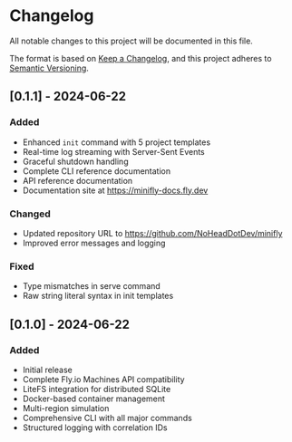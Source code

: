# Changelog

All notable changes to this project will be documented in this file.

The format is based on [Keep a Changelog](https://keepachangelog.com/en/1.0.0/),
and this project adheres to [Semantic Versioning](https://semver.org/spec/v2.0.0.html).

## [0.1.1] - 2024-06-22

### Added
- Enhanced `init` command with 5 project templates
- Real-time log streaming with Server-Sent Events
- Graceful shutdown handling
- Complete CLI reference documentation
- API reference documentation
- Documentation site at https://minifly-docs.fly.dev

### Changed
- Updated repository URL to https://github.com/NoHeadDotDev/minifly
- Improved error messages and logging

### Fixed
- Type mismatches in serve command
- Raw string literal syntax in init templates

## [0.1.0] - 2024-06-22

### Added
- Initial release
- Complete Fly.io Machines API compatibility
- LiteFS integration for distributed SQLite
- Docker-based container management
- Multi-region simulation
- Comprehensive CLI with all major commands
- Structured logging with correlation IDs